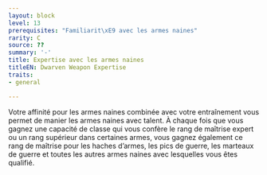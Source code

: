 ```yaml
---
layout: block
level: 13
prerequisites: "Familiarit\xE9 avec les armes naines"
rarity: C
source: ??
summary: '-'
title: Expertise avec les armes naines
titleEN: Dwarven Weapon Expertise
traits:
- general

---
```


<p>Votre affinité pour les armes naines combinée avec votre entraînement vous permet de manier les armes naines avec talent. À chaque fois que vous gagnez une capacité de classe qui vous confère le rang de maîtrise expert ou un rang supérieur dans certaines armes, vous gagnez également ce rang de maîtrise pour les haches d’armes, les pics de guerre, les marteaux de guerre et toutes les autres armes naines avec lesquelles vous êtes qualifié.</p>